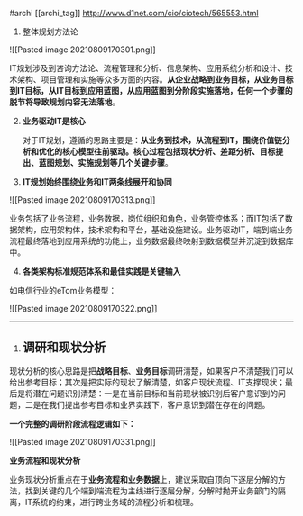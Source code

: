 #archi [[archi_tag]]
http://www.d1net.com/cio/ciotech/565553.html

1. 整体规划方法论

![[Pasted image 20210809170301.png]]


IT规划涉及到咨询方法论、流程管理和分析、信息架构、应用系统分析和设计、技术架构、项目管理和实施等众多方面的内容。**从企业战略到业务目标，从业务目标到IT目标，从IT目标到应用蓝图，从应用蓝图到分阶段实施落地，任何一个步骤的脱节将导致规划内容无法落地**。



2. **业务驱动IT是核心**

   对于IT规划，遵循的思路主要是：**从业务到技术，从流程到IT，围绕价值链分析和优化的核心模型往前驱动。核心过程包括现状分析、差距分析、目标提出、蓝图规划、实施规划等几个关键步骤**。



3. **IT规划始终围绕业务和IT两条线展开和协同**

![[Pasted image 20210809170313.png]]



业务包括了业务流程，业务数据，岗位组织和角色，业务管控体系；而IT包括了数据架构，应用架构体，技术架构和平台，基础设施建设。业务驱动IT，端到端业务流程最终落地到应用系统的功能上，业务数据最终映射到数据模型并沉淀到数据库中。



4. **各类架构标准规范体系和最佳实践是关键输入**

如电信行业的eTom业务模型：

![[Pasted image 20210809170322.png]]



---------

1. ## 调研和现状分析

现状分析的核心思路是把**战略目标**、**业务目标**调研清楚，如果客户不清楚我们可以给出参考目标；其次是把实际的现状了解清楚，如客户现状流程、IT支撑现状；最后是将潜在问题识别清楚：一是在当前目标和当前现状被识别后客户意识到的问题，二是在我们提出参考目标和业界实践下，客户意识到潜在存在的问题。

**一个完整的调研阶段流程逻辑如下：**

![[Pasted image 20210809170331.png]]



**业务流程和现状分析**

业务现状分析重点在于**业务流程和业务数据**上，建议采取自顶向下逐层分解的方法，找到关键的几个端到端流程为主线进行逐层分解，分解时抛开业务部门的隔离，IT系统的约束，进行跨业务域的流程分析和梳理。












